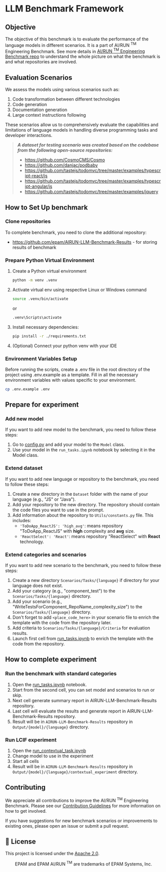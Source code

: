 # LLM Benchmark Framework

## Objective

The objective of this benchmark is to evaluate the performance of the language models in different scenarios. It is a part of AI/RUN <sup>TM</sup> Engineering Benchmark. See more details
in [AI/RUN <sup>TM</sup> Engineering Benchmark repo](https://github.com/epam/AIRUN-Engineering-Benchmark) to understand the whole picture on what the benchmark is and what repositories are involved.

## Evaluation Scenarios

We assess the models using various scenarios such as:

1. Code transformation between different technologies
2. Code generation
3. Documentation generation
4. Large context instructions following

These scenarios allow us to comprehensively evaluate the capabilities and limitations of language models in handling diverse programming tasks and developer interactions.

> _**A dataset for testing scenario was created based on the codebase from the following open-source repositories:**_
> - https://github.com/CosmoCMS/Cosmo
> - https://github.com/danjac/podbaby
> - https://github.com/tastejs/todomvc/tree/master/examples/typescript-react/js
> - https://github.com/tastejs/todomvc/tree/master/examples/typescript-angular/js
> - https://github.com/tastejs/todomvc/tree/master/examples/jquery

## How to Set Up benchmark

### Clone repositories

To complete benchmark, you need to clone the additional repository:

- https://github.com/epam/AIRUN-LLM-Benchmark-Results - for storing results of benchmark

### Prepare Python Virtual Environment

1. Create a Python virtual environment
   ```bash
   python -m venv .venv
   ```
2. Activate virtual env using respective Linux or Windows command
   ```bash
   source .venv/bin/activate
   ```
   or
   ```bash
   .venv\Scripts\activate
   ```
3. Install necessary dependencies:
   ```bash
   pip install -r ./requirements.txt
   ```
4. (Optional) Connect your python venv with your IDE

### Environment Variables Setup

Before running the scripts, create a .env file in the root directory of the project using .env.example as a template. Fill in all the necessary environment variables with values specific to your
environment.

```bash 
cp .env.example .env
```

## Prepare for experiment

### Add new model

If you want to add new model to the benchmark, you need to follow these steps:

1. Go to [config.py](Utils/llm/config.py) and add your model to the `Model` class.
2. Use your model in the `run_tasks.ipynb` notebook by selecting it in the Model class.

### Extend dataset

If you want to add new language or repository to the benchmark, you need to follow these steps:

1. Create a new directory in the `Dataset` folder with the name of your language (e.g., "JS" or "Java").
2. Add your repository to the new directory. The repository should contain the code files you want to use in the prompt.
3. Add information about the repository to `Utils/constants.py` file. This includes:
    - `'ToDoApp_ReactJS': 'high_avg'`: means repository "ToDoApp_ReactJS" with **high** complexity and **avg** size.
    - `'ReactSelect': 'React'`: means repository "ReactSelect" with **React** technology.

### Extend categories and scenarios

If you want to add new scenario to the benchmark, you need to follow these steps:

1. Create a new directory `Scenarios/Tasks/{language}` if directory for your language does not exist.
2. Add your category (e.g., "component_test") to the `Scenarios/Tasks/{language}` directory.
3. Add your scenario (e.g., "WriteTestsForComponent_RepoName_complexity_size") to the `Scenarios/Tasks/{language}` directory.
4. Don't forget to add `<place_code_here>` in your scenario file to enrich the template with the code from the repository later.
5. Add criteria to `Scenarios/Tasks/{language}/Criteria` for evaluation results.
6. Launch first cell from [run_tasks.ipynb](run_tasks.ipynb) to enrich the template with the code from the repository.

## How to complete experiment

### Run the benchmark with standard categories

1. Open the [run_tasks.ipynb](run_tasks.ipynb) notebook.
2. Start from the second cell, you can set model and scenarios to run or skip.
3. Next cell generate summary report in AIRUN-LLM-Benchmark-Results repository.
4. Last cell will evaluate the results and generate report in AIRUN-LLM-Benchmark-Results repository.
5. Result will be in `AIRUN-LLM-Benchmark-Results` repository in `Output/{model}/{language}` directory.

### Run LCIF experiment

1. Open the [run_contextual_task.ipynb](run_contextual_task.ipynb)
2. Change model to use in the experiment
3. Start all cells
4. Result will be in `AIRUN-LLM-Benchmark-Results` repository in `Output/{model}/{language}/contextual_experiment` directory.

## Contributing

We appreciate all contributions to improve the AI/RUN <sup>TM</sup> Engineering Benchmark. Please see
our [Contribution Guidelines](CONTRIBUTING.md) for more information on how to get involved.

If you have suggestions for new benchmark scenarios or improvements to existing ones, please open an issue or submit a pull request.

## 📄 License

This project is licensed under the [Apache 2.0](/LICENSE).

<p align="center">
  EPAM and EPAM AI/RUN <sup>TM</sup> are trademarks of EPAM Systems, Inc. 
</p>


